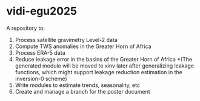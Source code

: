 # vidi-egu2025

A repository to:
1. Process satellite gravimetry Level-2 data
2. Compute TWS anomalies in the Greater Horn of Africa
3. Process ERA-5 data
4. Reduce leakage error in the basins of the Greater Horn of Africa 
*(The generated module will be moved to xinv later after generalizing leakage functions, which might support leakage reduction estimation in the inversion-0 scheme)
5. Write modules to estimate trends, seasonality, etc
6. Create and manage a branch for the poster document 







